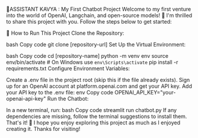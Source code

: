 🤖ASSISTANT KAVYA : My First Chatbot Project
Welcome to my first venture into the world of OpenAI, Langchain, and open-source models! 🎉 I'm thrilled to share this project with you. Follow the steps below to get started:

🚀 How to Run This Project
Clone the Repository:

bash
Copy code
git clone [repository-url]
Set Up the Virtual Environment:

bash
Copy code
cd [repository-name]
python -m venv env
source env/bin/activate   # On Windows use `env\Scripts\activate`
pip install -r requirements.txt
Configure Environment Variables:

Create a .env file in the project root (skip this if the file already exists).
Sign up for an OpenAI account at platform.openai.com and get your API key.
Add your API key to the .env file:
env
Copy code
OPENAI_API_KEY="your-openai-api-key"
Run the Chatbot:

In a new terminal, run:
bash
Copy code
streamlit run chatbot.py
If any dependencies are missing, follow the terminal suggestions to install them.
That's it! 🎊 I hope you enjoy exploring this project as much as I enjoyed creating it. Thanks for visiting!
